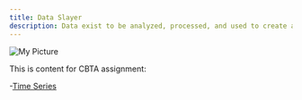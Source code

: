 ```yaml
---
title: Data Slayer
description: Data exist to be analyzed, processed, and used to create answers. 
---
```


![My Picture](/mypics/ClevelandTimeSeries.jpg)

This is content for CBTA assignment:

-[Time Series](/timeseries/index.md)
